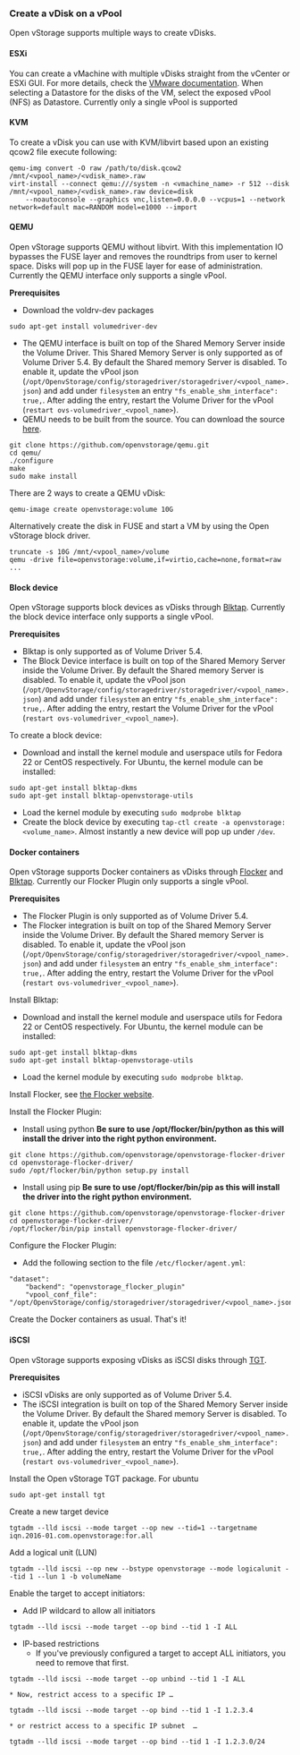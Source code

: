 ### Create a vDisk on a vPool
Open vStorage supports multiple ways to create vDisks.

#### <a name="esxi"></a>ESXi
You can create a vMachine with multiple vDisks straight from the vCenter or ESXi GUI. For more details, check the [VMware documentation](https://pubs.vmware.com/vsphere-51/index.jsp#com.vmware.vsphere.vm_admin.doc/GUID-7834894B-DD17-4D59-A9BF-A33D02478521.html). When selecting a Datastore for the disks of the VM, select the exposed vPool (NFS) as Datastore.
Currently only a single vPool is supported


#### <a name="kvm"></a>KVM
To create a vDisk you can use with KVM/libvirt based upon an existing qcow2 file execute following:
```
qemu-img convert -O raw /path/to/disk.qcow2 /mnt/<vpool_name>/<vdisk_name>.raw
virt-install --connect qemu:///system -n <vmachine_name> -r 512 --disk /mnt/<vpool_name>/<vdisk_name>.raw device=disk
    --noautoconsole --graphics vnc,listen=0.0.0.0 --vcpus=1 --network network=default mac=RANDOM model=e1000 --import
```

#### <a name="qemu"></a>QEMU
Open vStorage supports QEMU without libvirt. With this implementation IO bypasses the FUSE layer and removes the roundtrips from user to kernel space. Disks will pop up in the FUSE layer for ease of administration.
Currently the QEMU interface only supports a single vPool.

**Prerequisites**
* Download the voldrv-dev packages
```
sudo apt-get install volumedriver-dev
```
* The QEMU interface is built on top of the Shared Memory Server inside the Volume Driver. This Shared Memory Server is only supported as of Volume Driver 5.4. By default the Shared memory Server is disabled. To enable it, update the vPool json (`/opt/OpenvStorage/config/storagedriver/storagedriver/<vpool_name>.json`) and add under `filesystem` an entry  `"fs_enable_shm_interface": true,`. After adding the entry, restart the Volume Driver for the vPool (`restart ovs-volumedriver_<vpool_name>`).
* QEMU needs to be built from the source. You can download the source [here](https://github.com/openvstorage/qemu).

```
git clone https://github.com/openvstorage/qemu.git
cd qemu/
./configure
make
sudo make install
```

There are 2 ways to create a QEMU vDisk:
```
qemu-image create openvstorage:volume 10G
```
Alternatively create the disk in FUSE and start a VM by using the Open vStorage block driver.
```
truncate -s 10G /mnt/<vpool_name>/volume
qemu -drive file=openvstorage:volume,if=virtio,cache=none,format=raw ﻿...
```

#### <a name="block"></a>Block device
Open vStorage supports block devices as vDisks through [Blktap](http://wiki.xenproject.org/wiki/Blktap). Currently the block device interface only supports a single vPool.

**Prerequisites**
* Blktap is only supported as of Volume Driver 5.4.
* The Block Device interface is built on top of the Shared Memory Server inside the Volume Driver. By default the Shared memory Server is disabled. To enable it, update the vPool json (`/opt/OpenvStorage/config/storagedriver/storagedriver/<vpool_name>.json`) and add under `filesystem` an entry  `"fs_enable_shm_interface": true,`. After adding the entry, restart the Volume Driver for the vPool (`restart ovs-volumedriver_<vpool_name>`).

To create a block device:
* Download and install the kernel module and userspace utils for Fedora 22 or CentOS respectively. For Ubuntu, the kernel module can be installed:
```
sudo apt-get install blktap-dkms
sudo apt-get install blktap-openvstorage-utils
```
* Load the kernel module by executing `sudo modprobe blktap`
* Create the block device by executing `tap-ctl create -a openvstorage:<volume_name>`. Almost instantly a new device will pop up under `/dev`.

#### <a name="docker"></a>Docker containers
Open vStorage supports Docker containers as vDisks through [Flocker](https://clusterhq.com/flocker/introduction/) and [Blktap](http://wiki.xenproject.org/wiki/Blktap). Currently our Flocker Plugin only supports a single vPool.

**Prerequisites**
* The Flocker Plugin is only supported as of Volume Driver 5.4.
* The Flocker integration is built on top of the Shared Memory Server inside the Volume Driver. By default the Shared memory Server is disabled. To enable it, update the vPool json (`/opt/OpenvStorage/config/storagedriver/storagedriver/<vpool_name>.json`) and add under `filesystem` an entry  `"fs_enable_shm_interface": true,`. After adding the entry, restart the Volume Driver for the vPool (`restart ovs-volumedriver_<vpool_name>`).

Install Blktap:
* Download and install the kernel module and userspace utils for Fedora 22 or CentOS respectively. For Ubuntu, the kernel module can be installed:
```
sudo apt-get install blktap-dkms
sudo apt-get install blktap-openvstorage-utils
```
* Load the kernel module by executing `sudo modprobe blktap`.

Install Flocker, see [the Flocker website](https://docs.clusterhq.com/en/1.9.0/install/index.html).

Install the Flocker Plugin:

* Install using python
**Be sure to use /opt/flocker/bin/python as this will install the driver into the right python environment.**
```
git clone https://github.com/openvstorage/openvstorage-flocker-driver
cd openvstorage-flocker-driver/
sudo /opt/flocker/bin/python setup.py install
```
* Install using pip
**Be sure to use /opt/flocker/bin/pip as this will install the driver into the right python environment.**
```
git clone https://github.com/openvstorage/openvstorage-flocker-driver
cd openvstorage-flocker-driver/
/opt/flocker/bin/pip install openvstorage-flocker-driver/
```

Configure the Flocker Plugin:
* Add the following section to the file `/etc/flocker/agent.yml`:
```
"dataset":
    "backend": "openvstorage_flocker_plugin"
    "vpool_conf_file": "/opt/OpenvStorage/config/storagedriver/storagedriver/<vpool_name>.json"
```

Create the Docker containers as usual. That's it!

#### <a name="iscsi"></a>iSCSI
Open vStorage supports exposing vDisks as iSCSI disks through [TGT](http://stgt.sourceforge.net/).

**Prerequisites**
* iSCSI vDisks are only supported as of Volume Driver 5.4.
* The iSCSI integration is built on top of the Shared Memory Server inside the Volume Driver. By default the Shared memory Server is disabled. To enable it, update the vPool json (`/opt/OpenvStorage/config/storagedriver/storagedriver/<vpool_name>.json`) and add under `filesystem` an entry  `"fs_enable_shm_interface": true,`. After adding the entry, restart the Volume Driver for the vPool (`restart ovs-volumedriver_<vpool_name>`).

Install the Open vStorage TGT package. For ubuntu
```
sudo apt-get install tgt
```

Create a new target device
```
tgtadm --lld iscsi --mode target --op new --tid=1 --targetname iqn.2016-01.com.openvstorage:for.all
```

Add a logical unit (LUN)
```
tgtadm --lld iscsi --op new --bstype openvstorage --mode logicalunit --tid 1 --lun 1 -b volumeName
```

Enable the target to accept initiators:
* Add IP wildcard to allow all initiators
```
tgtadm --lld iscsi --mode target --op bind --tid 1 -I ALL
```

* IP-based restrictions
    * If you've previously configured a target to accept ALL initiators, you need to remove that first.
```
tgtadm --lld iscsi --mode target --op unbind --tid 1 -I ALL
```
    * Now, restrict access to a specific IP …
```
tgtadm --lld iscsi --mode target --op bind --tid 1 -I 1.2.3.4
```
    * or restrict access to a specific IP subnet  …
```
tgtadm --lld iscsi --mode target --op bind --tid 1 -I 1.2.3.0/24
```